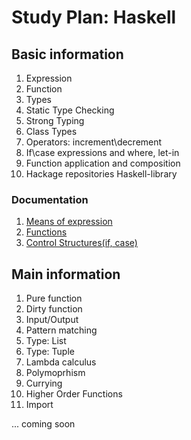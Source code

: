 # Study Plan: Haskell

## Basic information
   1. Expression
   2. Function
   3. Types
   4. Static Type Checking
   5. Strong Typing
   6. Class Types
   7. Operators: increment\decrement
   8. If\case expressions and where, let-in 
   9. Function application and composition
   10. Hackage repositories Haskell-library

   ### Documentation
   1. [Means of expression](https://wiki.haskell.org/Means_of_expression)
   2. [Functions](https://wiki.haskell.org/Function)
   3. [Control Structures(if, case)](https://en.wikibooks.org/wiki/Haskell/Control_structures)

## Main information
   1. Pure function
   2. Dirty function 
   3. Input/Output
   4. Pattern matching
   5. Type: List 
   6. Type: Tuple
   7. Lambda calculus
   8. Polymoprhism
   9. Currying
   10. Higher Order Functions
   11. Import
   
   ... coming soon
